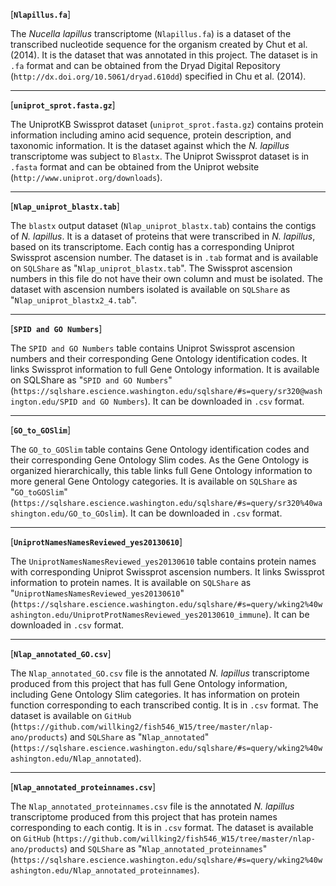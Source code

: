 [**`Nlapillus.fa`**]

The *Nucella lapillus* transcriptome (`Nlapillus.fa`) is a dataset of the transcribed nucleotide sequence for the organism created by Chut et al. (2014). It is the dataset that was annotated in this project. The dataset is in `.fa` format and can be obtained from the Dryad Digital Repository (`http://dx.doi.org/10.5061/dryad.610dd`) specified in Chu et al. (2014).

-------------------------------------------------
[**`uniprot_sprot.fasta.gz`**]

The UniprotKB Swissprot dataset (`uniprot_sprot.fasta.gz`) contains protein information including amino acid sequence, protein description, and taxonomic information. It is the dataset against which the *N. lapillus* transcriptome was subject to `Blastx`. The Uniprot Swissprot dataset is in `.fasta` format and can be obtained from the Uniprot website (`http://www.uniprot.org/downloads`).

-------------------------------------------------
[**`Nlap_uniprot_blastx.tab`**]

The `blastx` output dataset (`Nlap_uniprot_blastx.tab`) contains the contigs of *N. lapillus*. It is a dataset of proteins that were transcribed in *N. lapillus*, based on its transcriptome. Each contig has a corresponding Uniprot Swissprot ascension number. The dataset is in `.tab` format and is available on `SQLShare` as "`Nlap_uniprot_blastx.tab`". The Swissprot ascension numbers in this file do not have their own column and must be isolated. The dataset with ascension numbers isolated is available on `SQLShare` as "`Nlap_uniprot_blastx2_4.tab`".

----------------------------------------------------
[**`SPID and GO Numbers`**]

The `SPID and GO Numbers` table contains Uniprot Swissprot ascension numbers and their corresponding Gene Ontology identification codes. It links Swissprot information to full Gene Ontology information. It is available on SQLShare as "`SPID and GO Numbers`" (`https://sqlshare.escience.washington.edu/sqlshare/#s=query/sr320@washington.edu/SPID and GO Numbers`). It can be downloaded in `.csv` format.

----------------------------------------------
[**`GO_to_GOSlim`**]

The `GO_to_GOSlim` table contains Gene Ontology identification codes and their corresponding Gene Ontology Slim codes. As the Gene Ontology is organized hierarchically, this table links full Gene Ontology information to more general Gene Ontology categories. It is available on `SQLShare` as "`GO_toGOSlim`" (`https://sqlshare.escience.washington.edu/sqlshare/#s=query/sr320%40washington.edu/GO_to_GOslim`). It can be downloaded in `.csv` format.

-----------------------------------------------
[**`UniprotNamesNamesReviewed_yes20130610`**]

The `UniprotNamesNamesReviewed_yes20130610` table contains protein names with corresponding Uniprot Swissprot ascension numbers. It links Swissprot information to protein names. It is available on `SQLShare` as "`UniprotNamesNamesReviewed_yes20130610`" (`https://sqlshare.escience.washington.edu/sqlshare/#s=query/wking2%40washington.edu/UniprotProtNamesReviewed_yes20130610_immune`). It can be downloaded in `.csv` format. 

----------------------------------------------
[**`Nlap_annotated_GO.csv`**]

The `Nlap_annotated_GO.csv` file is the annotated *N. lapillus* transcriptome produced from this project that has full Gene Ontology information, including Gene Ontology Slim categories. It has information on protein function corresponding to each transcribed contig. It is in `.csv` format. The dataset is available on `GitHub` (`https://github.com/willking2/fish546_W15/tree/master/nlap-ano/products`) and `SQLShare` as "`Nlap_annotated`" (`https://sqlshare.escience.washington.edu/sqlshare/#s=query/wking2%40washington.edu/Nlap_annotated`).

-----------------------------------------------
[**`Nlap_annotated_proteinnames.csv`**]

The `Nlap_annotated_proteinnames.csv` file is the annotated *N. lapillus* transcriptome produced from this project that has protein names corresponding to each contig. It is in `.csv` format. The dataset is available on `GitHub` (`https://github.com/willking2/fish546_W15/tree/master/nlap-ano/products`) and `SQLShare` as "`Nlap_annotated_proteinnames`" (`https://sqlshare.escience.washington.edu/sqlshare/#s=query/wking2%40washington.edu/Nlap_annotated_proteinnames`).